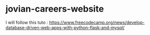 # jovian-careers-website
I will follow this tuto : https://www.freecodecamp.org/news/develop-database-driven-web-apps-with-python-flask-and-mysql/
